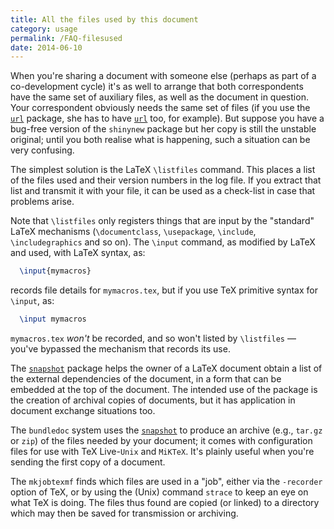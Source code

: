 ```yaml
---
title: All the files used by this document
category: usage
permalink: /FAQ-filesused
date: 2014-06-10
---
```


When you're sharing a document with someone else (perhaps as part of a
co-development cycle) it's as well to arrange that both correspondents
have the same set of auxiliary files, as well as the document in
question.  Your correspondent obviously needs the same set of files
(if you use the [`url`](https://ctan.org/pkg/url) package, she has to have [`url`](https://ctan.org/pkg/url)
too, for example).  But suppose you have a bug-free version of the
`shinynew` package but her copy is still the unstable
original; until you both realise what is happening, such a situation
can be very confusing.

The simplest solution is the LaTeX `\listfiles` command.  This
places a list of the files used and their version numbers in the log
file.  If you extract that list and transmit it with your file, it can
be used as a check-list in case that problems arise.

Note that `\listfiles` only registers things that are input by the
"standard" LaTeX mechanisms (`\documentclass`, `\usepackage`,
`\include`, `\includegraphics` and so on).
The `\input` command, as modified by LaTeX and used, with
LaTeX syntax, as:
```latex
  \input{mymacros}
```
records file details for `mymacros.tex`, but if you use TeX
primitive syntax for `\input`, as:
```latex
  \input mymacros
```
`mymacros.tex` _won't_ be recorded, and so won't listed by
`\listfiles`&nbsp;&mdash; you've bypassed the mechanism that records its use.

The [`snapshot`](https://ctan.org/pkg/snapshot) package helps the owner of a LaTeX document
obtain a list of the external dependencies of the document, in a form
that can be embedded at the top of the document.  The intended use of
the package is the creation of archival copies of documents, but it
has application in document exchange situations too.

The `bundledoc` system uses the [`snapshot`](https://ctan.org/pkg/snapshot) to produce an
archive (e.g., `tar.gz` or `zip`) of the files needed by your
document; it comes with configuration files for use with
TeX&nbsp;Live-`Unix` and `MiKTeX`.  It's plainly useful when
you're sending the first copy of a document.

The `mkjobtexmf` finds which files are used in a "job",
either via the `-recorder` option of TeX, or by using the
(Unix) command `strace` to keep an eye on what TeX is
doing.  The files thus found are copied (or linked) to a directory
which may then be saved for transmission or archiving.

